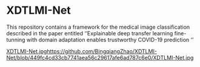 # XDTLMI-Net
This repository contains a framework for the medical image classification described in the paper entitled ‘’Explainable deep transfer learning fine-tunning with domain adaptation enables trustworthy COVID-19 prediction ‘’

[XDTLMI-Net.jpg](https://github.com/BingqiangZhao/XDTLMI-Net/blob/449fc4cd33cb7741aea56c29617afe6ad787c6e0/XDTLMI-Net.jpg)https://github.com/BingqiangZhao/XDTLMI-Net/blob/449fc4cd33cb7741aea56c29617afe6ad787c6e0/XDTLMI-Net.jpg
